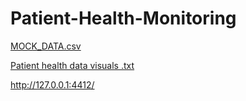 # Patient-Health-Monitoring 
[MOCK_DATA.csv](https://github.com/Diza007/Patient-Health-Monitoring/files/14203574/MOCK_DATA.csv)

[Patient health data visuals .txt](https://github.com/Diza007/Patient-Health-Monitoring/files/14203601/Patient.health.data.visuals.txt)

http://127.0.0.1:4412/ 
